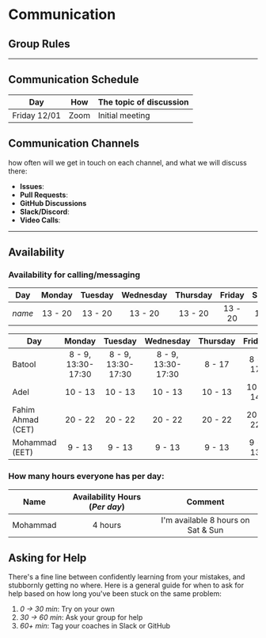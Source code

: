 <!--
    this template is for inspiration, feel free to change it however you like!

    Careful! be sure to protect your privacy when filling out this document
        everything you write here will be public
        so share only what you are comfortable sharing online
        you can share the rest in confidence with you group by another channel
-->

# Communication

## Group Rules

<!-- any general rules you'd like to set for your group? -->

---

## Communication Schedule

| Day | How | The topic of discussion |
| --- | :-: | ----------------------- |
|  Friday 12/01   |   Zoom  |      Initial meeting                   |

## Communication Channels

how often will we get in touch on each channel, and what we will discuss there:

- **Issues**:
- **Pull Requests**:
- **GitHub Discussions**
- **Slack/Discord**:
- **Video Calls**:

---

## Availability

### Availability for calling/messaging

| Day    | Monday  | Tuesday | Wednesday | Thursday | Friday  | Saturday | Sunday  |
| ------ | :-----: | :-----: | :-------: | :------: | :-----: | :------: | :-----: |
| _name_ | 13 - 20 | 13 - 20 |  13 - 20  | 13 - 20  | 13 - 20 | 13 - 20  | 13 - 20 |


| Day    |       Monday       |       Tuesday      |      Wednesday      | Thursday | Friday  | Saturday | Sunday  |
| -------| :-----------------:| :-----------------:| :-----------------: | :------: | :-----: | :------: | :-----: |
| Batool | 8 - 9, 13:30-17:30 | 8 - 9, 13:30-17:30 | 8 - 9, 13:30-17:30  |  8 - 17  |  8 - 17 | 12 - 20  | 12 - 20 |
| Adel | 10 - 13 | 10 - 13 | 10 - 13 | 10 - 13  | 10 - 14 | 10 - 13  | 10 - 13 |
| Fahim Ahmad (CET)| 20 - 22 | 20 - 22 | 20 - 22 | 20 - 22  | 20 - 22 | 18 - 22 | 08 - 10, 18 - 22 |
| Mohammad (EET) | 9 - 13  | 9 - 13 | 9 - 13  | 9 - 13 | 9 - 13 | 11 - 19 |  11 - 19 |

### How many hours everyone has per day:

| Name | Availability Hours (_Per day_) | Comment |
| -------| :-----------------:| :-----------------:|
| Mohammad | 4 hours | I'm available 8 hours on Sat & Sun |



## Asking for Help

There's a fine line between confidently learning from your mistakes, and
stubbornly getting no where. Here is a general guide for when to ask for help
based on how long you've been stuck on the same problem:

1. _0 -> 30 min_: Try on your own
2. _30 -> 60 min_: Ask your group for help
3. _60+ min_: Tag your coaches in Slack or GitHub
